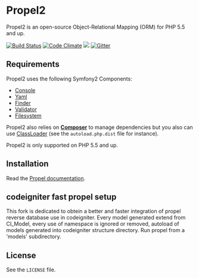 # Propel2

Propel2 is an open-source Object-Relational Mapping (ORM) for PHP 5.5 and up.

[![Build Status](https://travis-ci.org/propelorm/Propel2.svg?branch=master)](https://travis-ci.org/propelorm/Propel2)
[![Code Climate](https://codeclimate.com/github/propelorm/Propel2/badges/gpa.svg)](https://codeclimate.com/github/propelorm/Propel2)
<a href="https://codeclimate.com/github/propelorm/Propel2"><img src="https://codeclimate.com/github/propelorm/Propel2/badges/coverage.svg" /></a>
[![Gitter](https://badges.gitter.im/Join%20Chat.svg)](https://gitter.im/propelorm/Propel)

## Requirements

Propel2 uses the following Symfony2 Components:

* [Console](https://github.com/symfony/Console)
* [Yaml](https://github.com/symfony/Yaml)
* [Finder](https://github.com/symfony/Finder)
* [Validator](https://github.com/symfony/Validator)
* [Filesystem](https://github.com/symfony/Filesystem)

Propel2 also relies on [**Composer**](https://github.com/composer/composer) to manage dependencies but you
also can use [ClassLoader](https://github.com/symfony/ClassLoader) (see the `autoload.php.dist` file for instance).

Propel2 is only supported on PHP 5.5 and up.


## Installation

Read the [Propel documentation](http://propelorm.org/documentation/01-installation.html).

## codeigniter fast propel setup

This fork is dedicated to obtein a better and faster integration of propel reverse database use in codeigniter.
Every model generated extend from CI_Model, every use of namespace is ignored or removed, autoload of models generated into
codeigniter structure directory.
Run propel from a 'models' subdirectory.



## License

See the `LICENSE` file.
